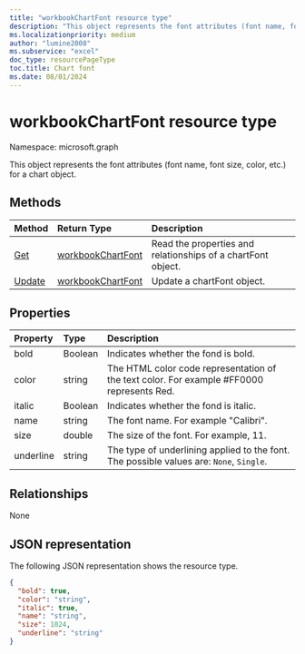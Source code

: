 ```yaml
---
title: "workbookChartFont resource type"
description: "This object represents the font attributes (font name, font size, color, etc.) for a chart object."
ms.localizationpriority: medium
author: "lumine2008"
ms.subservice: "excel"
doc_type: resourcePageType
toc.title: Chart font
ms.date: 08/01/2024
---
```


# workbookChartFont resource type

Namespace: microsoft.graph

This object represents the font attributes (font name, font size, color, etc.) for a chart object.


## Methods

| Method		   | Return Type	|Description|
|:---------------|:--------|:----------|
|[Get](../api/chartfont-get.md) | [workbookChartFont](workbookchartfont.md) |Read the properties and relationships of a chartFont object.|
|[Update](../api/chartfont-update.md) | [workbookChartFont](workbookchartfont.md)	|Update a chartFont object. |

## Properties
| Property	   | Type	|Description|
|:---------------|:--------|:----------|
|bold|Boolean|Indicates whether the fond is bold.|
|color|string|The HTML color code representation of the text color. For example #FF0000 represents Red.|
|italic|Boolean|Indicates whether the fond is italic.|
|name|string|The font name. For example "Calibri".|
|size|double|The size of the font. For example,  11.|
|underline|string|The type of underlining applied to the font. The possible values are: `None`, `Single`.|

## Relationships
None


## JSON representation

The following JSON representation shows the resource type.

<!--{
  "blockType": "resource",
  "baseType": "microsoft.graph.entity",
  "optionalProperties": [],
  "@odata.type": "microsoft.graph.workbookChartFont"
}-->

```json
{
  "bold": true,
  "color": "string",
  "italic": true,
  "name": "string",
  "size": 1024,
  "underline": "string"
}

```

<!-- uuid: 8fcb5dbc-d5aa-4681-8e31-b001d5168d79
2015-10-25 14:57:30 UTC -->
<!-- {
  "type": "#page.annotation",
  "description": "ChartFont resource",
  "keywords": "",
  "section": "documentation",
  "tocPath": ""
}-->

